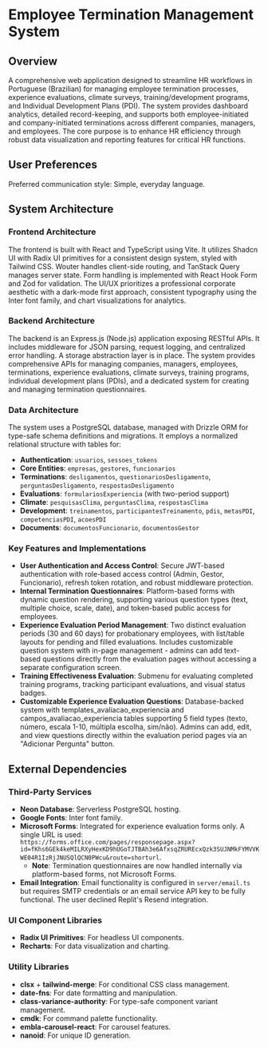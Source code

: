 # Employee Termination Management System

## Overview

A comprehensive web application designed to streamline HR workflows in Portuguese (Brazilian) for managing employee termination processes, experience evaluations, climate surveys, training/development programs, and Individual Development Plans (PDI). The system provides dashboard analytics, detailed record-keeping, and supports both employee-initiated and company-initiated terminations across different companies, managers, and employees. The core purpose is to enhance HR efficiency through robust data visualization and reporting features for critical HR functions.

## User Preferences

Preferred communication style: Simple, everyday language.

## System Architecture

### Frontend Architecture

The frontend is built with React and TypeScript using Vite. It utilizes Shadcn UI with Radix UI primitives for a consistent design system, styled with Tailwind CSS. Wouter handles client-side routing, and TanStack Query manages server state. Form handling is implemented with React Hook Form and Zod for validation. The UI/UX prioritizes a professional corporate aesthetic with a dark-mode first approach, consistent typography using the Inter font family, and chart visualizations for analytics.

### Backend Architecture

The backend is an Express.js (Node.js) application exposing RESTful APIs. It includes middleware for JSON parsing, request logging, and centralized error handling. A storage abstraction layer is in place. The system provides comprehensive APIs for managing companies, managers, employees, terminations, experience evaluations, climate surveys, training programs, individual development plans (PDIs), and a dedicated system for creating and managing termination questionnaires.

### Data Architecture

The system uses a PostgreSQL database, managed with Drizzle ORM for type-safe schema definitions and migrations. It employs a normalized relational structure with tables for:
- **Authentication**: `usuarios`, `sessoes_tokens`
- **Core Entities**: `empresas`, `gestores`, `funcionarios`
- **Terminations**: `desligamentos`, `questionariosDesligamento`, `perguntasDesligamento`, `respostasDesligamento`
- **Evaluations**: `formulariosExperiencia` (with two-period support)
- **Climate**: `pesquisasClima`, `perguntasClima`, `respostasClima`
- **Development**: `treinamentos`, `participantesTreinamento`, `pdis`, `metasPDI`, `competenciasPDI`, `acoesPDI`
- **Documents**: `documentosFuncionario`, `documentosGestor`

### Key Features and Implementations

- **User Authentication and Access Control**: Secure JWT-based authentication with role-based access control (Admin, Gestor, Funcionario), refresh token rotation, and robust middleware protection.
- **Internal Termination Questionnaires**: Platform-based forms with dynamic question rendering, supporting various question types (text, multiple choice, scale, date), and token-based public access for employees.
- **Experience Evaluation Period Management**: Two distinct evaluation periods (30 and 60 days) for probationary employees, with list/table layouts for pending and filled evaluations. Includes customizable question system with in-page management - admins can add text-based questions directly from the evaluation pages without accessing a separate configuration screen.
- **Training Effectiveness Evaluation**: Submenu for evaluating completed training programs, tracking participant evaluations, and visual status badges.
- **Customizable Experience Evaluation Questions**: Database-backed system with templates_avaliacao_experiencia and campos_avaliacao_experiencia tables supporting 5 field types (texto, número, escala 1-10, múltipla escolha, sim/não). Admins can add, edit, and view questions directly within the evaluation period pages via an "Adicionar Pergunta" button.

## External Dependencies

### Third-Party Services

- **Neon Database**: Serverless PostgreSQL hosting.
- **Google Fonts**: Inter font family.
- **Microsoft Forms**: Integrated for experience evaluation forms only. A single URL is used: `https://forms.office.com/pages/responsepage.aspx?id=fKhs6GEk4keMILRXyHexKD9hUGoTJTBAh3e6AfxsqZRUREcxQzk3SUJNMkFYMVVKWE04R1IzRjJNUSQlQCN0PWcu&route=shorturl`.
  - **Note**: Termination questionnaires are now handled internally via platform-based forms, not Microsoft Forms.
- **Email Integration**: Email functionality is configured in `server/email.ts` but requires SMTP credentials or an email service API key to be fully functional. The user declined Replit's Resend integration.

### UI Component Libraries

- **Radix UI Primitives**: For headless UI components.
- **Recharts**: For data visualization and charting.

### Utility Libraries

- **clsx** + **tailwind-merge**: For conditional CSS class management.
- **date-fns**: For date formatting and manipulation.
- **class-variance-authority**: For type-safe component variant management.
- **cmdk**: For command palette functionality.
- **embla-carousel-react**: For carousel features.
- **nanoid**: For unique ID generation.